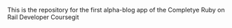 This is the repository for the first alpha-blog app of the Completye Ruby on Rail Developer Coursegit 